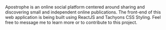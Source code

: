 Apostrophe is an online social platform centered around sharing and discovering small and independent online publications. The front-end of this web application is being built using ReactJS and Tachyons CSS Styling. Feel free to message me to learn more or to contribute to this project. 
